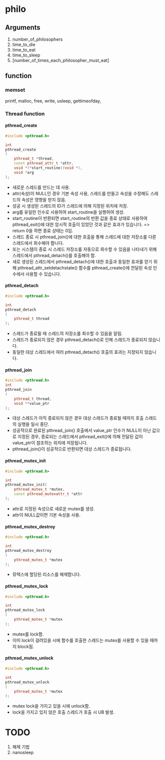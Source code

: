 # philo

## Arguments 
1. number_of_philosophers
2. time_to_die
3. time_to_eat
4. time_to_sleep
5. [number_of_times_each_philosopher_must_eat]


## function
### memset


printf, malloc, free, write, usleep, gettimeofday, 


### Thread function
#### pthread_create
```cpp
#include <pthread.h>

int
pthread_create
(
	pthread_t *thread, 
	const pthread_attr_t *attr,
	void *(*start_routine)(void *), 
	void *arg
);
```
- 새로운 스레드를 만드는 데 사용.
- attr(속성)이 NULL인 경우 기본 속성 사용, 스레드를 만들고 속성을 수정해도 스레드의 속성은 영향을 받지 않음.
- 성공 시 생성된 스레드의 ID가 스레드에 의해 지정된 위치에 저장.
- arg를 유일한 인수로 사용하여 start_routine을 실행하여 생성.
- start_routine이 반환되면 start_routine의 반환 값을 종료 상태로 사용하여 pthread_exit()에 대한 암시적 호출이 있었던 것과 같은 효과가 있습니다.
=> return 0을 하면 종료 상태는 0임.
- 스레드 종료 시 pthread_join()에 대한 호출을 통해 스레드에 대한 저장소를 다른 스레드에서 회수해야 합니다. 
- 또는 시스템이 종료 시 스레드 저장소를 자동으로 회수할 수 있음을 나타내기 위해 스레드에서 pthread_detach()를 호출해야 함.
- 새로 생성된 스레드에서 pthread_detach()에 대한 호출과 동일한 효과를 얻기 위해 pthread_attr_setdetachstate() 함수를 pthread_create()에 전달된 속성 인수에서 사용할 수 있습니다.

#### pthread_detach
```cpp
#include <pthread.h>

int
pthread_detach
(
	pthread_t thread
);
```
- 스레드가 종료될 때 스레드의 저장소를 회수할 수 있음을 알림.
- 스레드가 종료되지 않은 경우 pthread_detach()로 인해 스레드가 종료되지 않습니다.
- 동일한 대상 스레드에서 여러 pthread_detach() 호출의 효과는 지정되지 않습니다.

#### pthread_join
```cpp
#include <pthread.h>
int
pthread_join
(
	pthread_t thread, 
	void **value_ptr
);
```

- 대상 스레드가 아직 종료되지 않은 경우 대상 스레드가 종료될 때까지 호출 스레드의 실행을 일시 중단.
- 성공적으로 완료된 pthread_join() 호출에서 value_ptr 인수가 NULL이 아닌 값으로 지정된 경우, 종료되는 스레드에서 pthread_exit()에 의해 전달된 값이 value_ptr이 참조하는 위치에 저장됩니다.
- pthread_join()이 성공적으로 반환되면 대상 스레드가 종료됩니다.

#### pthread_mutex_init
```cpp
#include <pthread.h>

int
pthread_mutex_init(
	pthread_mutex_t *mutex, 
	const pthread_mutexattr_t *attr
);
```
- attr로 지정된 속성으로 새로운 mutex를 생성.
- attr이 NULL값이면 기본 속성을 사용. 

#### pthread_mutex_destroy
```cpp
#include <pthread.h>

int
pthread_mutex_destroy
(
	pthread_mutex_t *mutex
);
```
- 뮤텍스에 할당된 리소스를 해제합니다.

#### pthread_mutex_lock
```cpp
#include <pthread.h>

int
pthread_mutex_lock
(
	pthread_mutex_t *mutex
);
```
- mutex를 lock함.
- 이미 lock이 걸려있을 시에 함수를 호출한 스레드는 mutex를 사용할 수 있을 때까지 block됨.

#### pthread_mutex_unlock
```cpp
#include <pthread.h>

int
pthread_mutex_unlock
(
	pthread_mutex_t *mutex
);
```
- mutex lock을 가지고 있을 시에 unlock함.
- lock을 가지고 있지 않은 호출 스레드가 호출 시 UB 발생.

# TODO
1. 해제 기법
2. nanosleep 